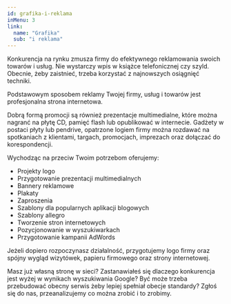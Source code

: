 ```yaml
---
id: grafika-i-reklama
inMenu: 3
link:
  name: "Grafika"
  sub: "i reklama" 
---
```


Konkurencja na rynku zmusza firmy do efektywnego reklamowania swoich towarów i usług. Nie wystarczy wpis w książce telefonicznej czy szyld. Obecnie, żeby zaistnieć, trzeba korzystać z najnowszych osiągnięć techniki.

Podstawowym sposobem reklamy Twojej firmy, usług i towarów jest profesjonalna strona internetowa.

Dobrą formą promocji są również prezentacje multimedialne, które można nagranć na płytę CD, pamięć flash lub opublikować w internecie. Gadżety w postaci płyty lub pendrive, opatrzone logiem firmy można rozdawać na spotkaniach z klientami, targach, promocjach, imprezach oraz dołączać do korespondencji.

Wychodząc na przeciw Twoim potrzebom oferujemy:

* Projekty logo
* Przygotowanie prezentacji multimedialnych
* Bannery reklamowe
* Plakaty
* Zaproszenia
* Szablony dla popularnych aplikacji blogowych
* Szablony allegro
* Tworzenie stron internetowych
* Pozycjonowanie w wyszukiwarkach
* Przygotowanie kampanii AdWords

Jeżeli dopiero rozpoczynasz działalność, przygotujemy logo firmy oraz spójny wygląd wizytówek, papieru firmowego oraz strony internetowej.

Masz już własną stronę w sieci? Zastanawiałeś się dlaczego konkurencja jest wyżej w wynikach wyszukiwania Google? Być może trzeba przebudować obecny serwis żeby lepiej spełniał obecje standardy? Zgłoś się do nas, przeanalizujemy co można zrobić i to zrobimy.